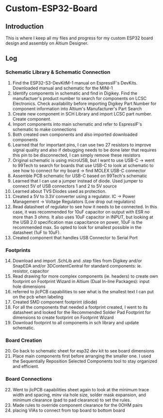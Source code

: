# Custom-ESP32-Board

## Introduction
This is where I keep all my files and progress for my custom ESP32 board design and assembly on Altium Designer. 

## Log
### Schematic Library & Schematic Connection
1. Find the ESP32-S3-DevKitM-1 manual on EspressIF's DevKits. Downloaded manual and schematic for the MINI-1
2. Identify components in schematic and find in Digikey. Find the manufactuer's product number to search for components on LCSC Electronics. Check availability before importing Digikey Part Number for component information into Altium's Manufacturer's Part Search
3. Create new component in SCH Library and import LCSC part number. Create component.
4. Import components into main schematic and refer to EspressIF's schematic to make connections
5. Both created own components and also imported downloaded components
6. Learned that for important pins, I can use two 27 resistors to improve signal quality and also if debugging needs to be done later that requires this pin to be disconnected, I can simply remove these resistors
7. Original schematic is using microUSB, but I want to use USB-C -> went to 99Tech to search for boards that use USB-C to look at schematic to see how to connect for my board -> find MOLEX USB-C connector
8. Assemble PCB schematic for USB-C based on 99Tech's schematic
9. Learned that I can use a jumper instead of diode. Used jumper to connect 5V of USB connectors 1 and 2 to 5V source
10. Learned about TVS Diodes used as protection.
11. Created a 5V to 3.3V converter using a regulator. IC -> Power Management -> Voltage Regulators (Low drop out regulators)
12. Read datasheet of regulator to see how it needs to be connected. In this case, it was recommended for 10uF capacitor on output with ESR no more than 3 ohms. It also uses 10uF capacitor in INPUT, but looking at the USB 2.0 specification max capacitance on power, 10uF is the recommended max. So opted to look for smallest possible in the datasheet (1uF to 10uF).
13. Created component that handles USB Connector to Serial Port
### Footprints
14. Download and import .SchLib and .step files from Digikey and/or SnapEDA and/or 3DContentCentral for standard components: ie. resistor, capacitor
15. Read drawing for more complex components (ie. headers) to create own footprint on Footprint Wizard in Altium (Dual In-line Packages): input hole dimensions
16. referred to jlcPCB capabilities to see what is the smallest text I can put on the pcb when labeling
17. Created SMD component footprint (diode)
18. For all the components that needed a footprint created, I went to its datasheet and looked for the Recommended Solder Pad Footprint for dimensions to create footprint on Footprint Wizard
19. Download footprint to all components in sch library and update schematic.
### Board Creation
20. Go back to schematic sheet for esp32 dev kit to see board dimensions
21. Place main components first before arranging the smaller one. I used the Sequentially Reposition Selected Components tool to stay organized and efficient.
### Board Connections
22. Went to jlcPCB capabilities sheet again to look at the minimum trace width and spacing, minv via hole size, solder mask expansion, and minimum clearance (pad to pad clearance) to set the rules.
23. Made rules to override component clearance for the 0OHM pairs
24. placing VIAs to connect from top board to bottom board
